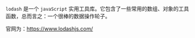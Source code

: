 `lodash` 是一个 `javaScript` 实用工具库。它包含了一些常用的数组、对象的工具函数，总而言之：一个很棒的数据操作轮子。

官网为：https://www.lodashjs.com/
